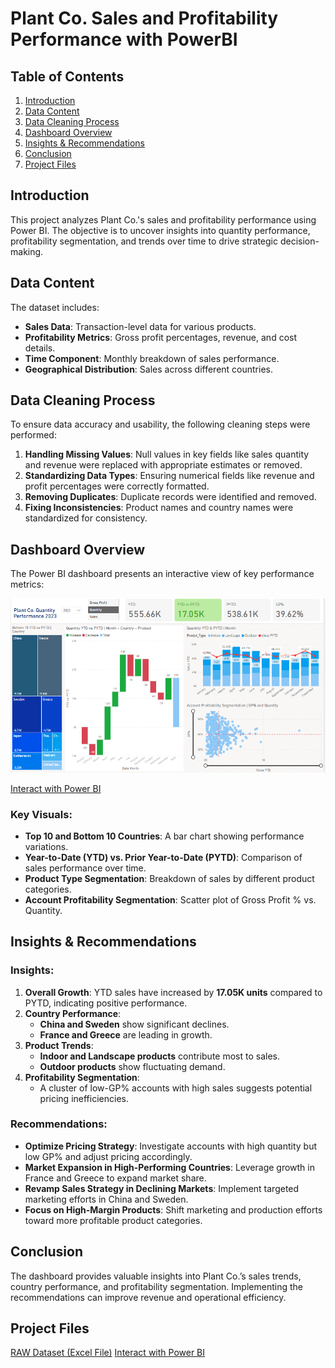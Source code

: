 # Plant Co. Sales and Profitability Performance with PowerBI

## Table of Contents
1. [Introduction](#introduction)
2. [Data Content](#data-content)
3. [Data Cleaning Process](#data-cleaning-process)
4. [Dashboard Overview](#dashboard-overview)
5. [Insights & Recommendations](#insights--recommendations)
6. [Conclusion](#conclusion)
7. [Project Files](#project-files)

## Introduction
This project analyzes Plant Co.'s sales and profitability performance using Power BI. The objective is to uncover insights into quantity performance, profitability segmentation, and trends over time to drive strategic decision-making.

## Data Content
The dataset includes:
- **Sales Data**: Transaction-level data for various products.
- **Profitability Metrics**: Gross profit percentages, revenue, and cost details.
- **Time Component**: Monthly breakdown of sales performance.
- **Geographical Distribution**: Sales across different countries.

## Data Cleaning Process
To ensure data accuracy and usability, the following cleaning steps were performed:
1. **Handling Missing Values**: Null values in key fields like sales quantity and revenue were replaced with appropriate estimates or removed.
2. **Standardizing Data Types**: Ensuring numerical fields like revenue and profit percentages were correctly formatted.
3. **Removing Duplicates**: Duplicate records were identified and removed.
4. **Fixing Inconsistencies**: Product names and country names were standardized for consistency.

## Dashboard Overview
The Power BI dashboard presents an interactive view of key performance metrics:

![Dashboard Overview](project%20dash.png)

[Interact with Power BI ](https://github.com/bethelslink/PlantCo-Sales-Analysis-on-PowerBI/blob/main/Performance%20Report.pbix)
### Key Visuals:
- **Top 10 and Bottom 10 Countries**: A bar chart showing performance variations.
- **Year-to-Date (YTD) vs. Prior Year-to-Date (PYTD)**: Comparison of sales performance over time.
- **Product Type Segmentation**: Breakdown of sales by different product categories.
- **Account Profitability Segmentation**: Scatter plot of Gross Profit % vs. Quantity.

## Insights & Recommendations
### Insights:
1. **Overall Growth**: YTD sales have increased by **17.05K units** compared to PYTD, indicating positive performance.
2. **Country Performance**:
   - **China and Sweden** show significant declines.
   - **France and Greece** are leading in growth.
3. **Product Trends**:
   - **Indoor and Landscape products** contribute most to sales.
   - **Outdoor products** show fluctuating demand.
4. **Profitability Segmentation**:
   - A cluster of low-GP% accounts with high sales suggests potential pricing inefficiencies.

### Recommendations:
- **Optimize Pricing Strategy**: Investigate accounts with high quantity but low GP% and adjust pricing accordingly.
- **Market Expansion in High-Performing Countries**: Leverage growth in France and Greece to expand market share.
- **Revamp Sales Strategy in Declining Markets**: Implement targeted marketing efforts in China and Sweden.
- **Focus on High-Margin Products**: Shift marketing and production efforts toward more profitable product categories.

## Conclusion
The dashboard provides valuable insights into Plant Co.’s sales trends, country performance, and profitability segmentation. Implementing the recommendations can improve revenue and operational efficiency.

## Project Files
[RAW Dataset (Excel File)](https://github.com/bethelslink/PlantCo-Sales-Analysis-on-PowerBI/blob/main/Plant_DTS.xls)
[Interact with Power BI ](https://github.com/bethelslink/PlantCo-Sales-Analysis-on-PowerBI/blob/main/Performance%20Report.pbix)


